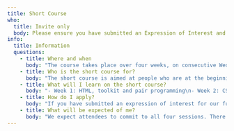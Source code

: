 ```yaml
---
title: Short Course
who:
  title: Invite only
  body: Please ensure you have submitted an Expression of Interest and received an invite to the short course
info:
  title: Information
  questions:
    - title: Where and when
      body: "The course takes place over four weeks, on consecutive Wednesday evenings from 18:30 to 20:30. It’s on-site here at Space4 in Finsbury Park.\n\nWe currently run short courses in January and February to help you prepare for our summer cohort, May and June for our winter cohort, and September and October for our spring cohort."
    - title: Who is the short course for?
      body: "The short course is aimed at people who are at the beginning of their coding journey — whether you've never written a line of code before, or have experimented a little in the past.\n\nWe believe in promoting diversity, inclusion and supporting our local community. As such, our short courses are invite-only and we prioritise those who are underrepresented in the tech industry and/or reside in Islington, in particular Finsbury Park."
    - title: What will I learn on the short course?
      body: "- Week 1: HTML, toolkit and pair programming\n- Week 2: CSS\n- Week 3: Beginning JavaScript\n- Week 4: More JavaScript and introduction to Codewars\n\nYou'll learn the building blocks of web development in a supportive and collaborative environment. The short course also provides a good foundation to the required prerequisites in order to apply for our full-time programme."
    - title: How do I apply?
      body: "If you have submitted an expression of interest for our full-time course, then you'll receive an email invite as soon as we've announced the next short course.\n\nOur short courses are often oversubscribed, so priority will be given to applicants who reside in the local area and/or who are underrepresented in the tech industry."
    - title: What will be expected of me?
      body: "We expect attendees to commit to all four sessions. There will also be a small amount of homework each week, typically just a couple of hours building upon the material we covered in the evening session."
---
```

